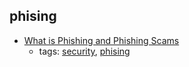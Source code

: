phising 
---
* [What is Phishing and Phishing Scams](https://www.microsoft.com/en-us/safety/online-privacy/phishing-symptoms.aspx)
    * tags: [security](../tags/security.md), [phising](../tags/phising.md)
